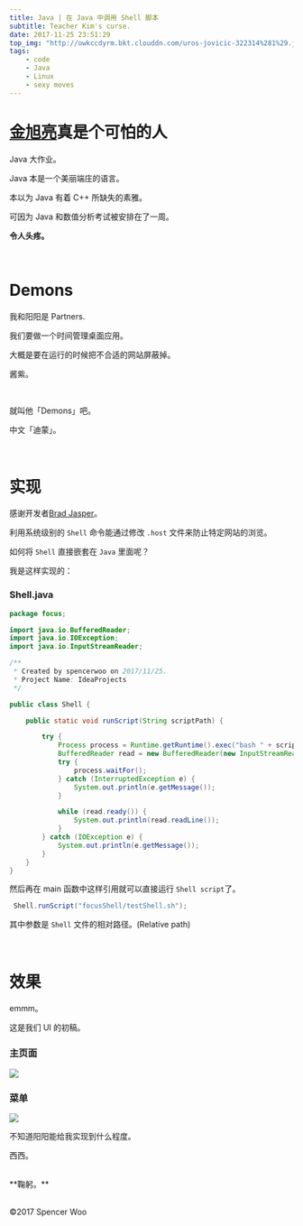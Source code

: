 ```yaml
---
title: Java | 在 Java 中调用 Shell 脚本
subtitle: Teacher Kim's curse.
date: 2017-11-25 23:51:29
top_img: "http://owkccdyrm.bkt.clouddn.com/uros-jovicic-322314%281%29.jpg"
tags:
    - code
    - Java
    - Linux
    - sexy moves
---
```


# [金旭亮](http://www.jinxuliang.com/MainWebSite)真是个可怕的人

Java 大作业。

Java 本是一个美丽端庄的语言。

本以为 Java 有着 C++ 所缺失的素雅。

可因为 Java 和数值分析考试被安排在了一周。

**令人头疼。**

<br>

# Demons

我和阳阳是 Partners.

我们要做一个时间管理桌面应用。

大概是要在运行的时候把不合适的网站屏蔽掉。

酱紫。

<br>

就叫他「Demons」吧。

中文「迪蒙」。

<br>

# 实现

感谢开发者[Brad Jasper](http://github.com/bradjasper)。

利用系统级别的 `Shell` 命令能通过修改 `.host` 文件来防止特定网站的浏览。

如何将 `Shell` 直接嵌套在 `Java` 里面呢？

我是这样实现的：



### Shell.java

```java
package focus;

import java.io.BufferedReader;
import java.io.IOException;
import java.io.InputStreamReader;

/**
 * Created by spencerwoo on 2017/11/25.
 * Project Name: IdeaProjects
 */

public class Shell {

    public static void runScript(String scriptPath) {

        try {
            Process process = Runtime.getRuntime().exec("bash " + scriptPath);
            BufferedReader read = new BufferedReader(new InputStreamReader(process.getInputStream()));
            try {
                process.waitFor();
            } catch (InterruptedException e) {
                System.out.println(e.getMessage());
            }

            while (read.ready()) {
                System.out.println(read.readLine());
            }
        } catch (IOException e) {
            System.out.println(e.getMessage());
        }
    }
}
```



然后再在 main 函数中这样引用就可以直接运行 `Shell script`了。

```java
 Shell.runScript("focusShell/testShell.sh");
```

其中参数是 `Shell` 文件的相对路径。(Relative path)

<br>

# 效果

emmm。

这是我们 UI 的初稿。

### 主页面

![](http://owkccdyrm.bkt.clouddn.com/2.jpg)

### 菜单

![](http://owkccdyrm.bkt.clouddn.com/UI1.jpg)

不知道阳阳能给我实现到什么程度。

西西。

</br>
**鞠躬。**
</br>
</br>

©2017 Spencer Woo
